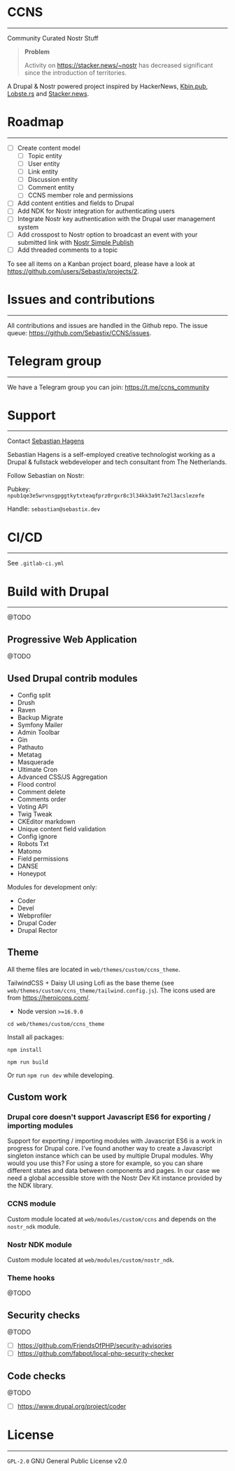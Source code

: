 # CCNS

---

Community Curated Nostr Stuff

> **Problem**
>
> Activity on https://stacker.news/~nostr has decreased significant since the introduction of territories.

A Drupal & Nostr powered project inspired by HackerNews, [Kbin.pub](http://Kbin.pub), [Lobste.rs](http://Lobste.rs) and [Stacker.news](http://Stacker.news).

# Roadmap

---

- [ ] Create content model
  - [ ] Topic entity
  - [ ] User entity
  - [ ] Link entity
  - [ ] Discussion entity
  - [ ] Comment entity
  - [ ] CCNS member role and permissions
- [ ] Add content entities and fields to Drupal
- [ ] Add NDK for Nostr integration for authenticating users
- [ ] Integrate Nostr key authentication with the Drupal user management system
- [ ] Add crosspost to Nostr option to broadcast an event with your submitted link with [Nostr Simple Publish](https://www.drupal.org/project/nostr_simple_publish)
- [ ] Add threaded comments to a topic

To see all items on a Kanban project board, please have a look at https://github.com/users/Sebastix/projects/2.

# Issues and contributions

---

All contributions and issues are handled in the Github repo.
The issue queue: https://github.com/Sebastix/CCNS/issues.

# Telegram group

---

We have a Telegram group you can join: https://t.me/ccns_community

# Support

---

Contact [Sebastian Hagens](https://gitlab.com/Sebastix)

Sebastian Hagens is a self-employed creative technologist working as a Drupal & fullstack webdeveloper and tech consultant from The Netherlands.

Follow Sebastian on Nostr:

Pubkey: `npub1qe3e5wrvnsgpggtkytxteaqfprz0rgxr8c3l34kk3a9t7e2l3acslezefe`

Handle: `sebastian@sebastix.dev`

# CI/CD

---

See `.gitlab-ci.yml`

# Build with Drupal

---

@TODO

## Progressive Web Application

@TODO

## Used Drupal contrib modules

* Config split
* Drush
* Raven
* Backup Migrate
* Symfony Mailer
* Admin Toolbar
* Gin
* Pathauto
* Metatag
* Masquerade
* Ultimate Cron
* Advanced CSS/JS Aggregation
* Flood control
* Comment delete
* Comments order
* Voting API
* Twig Tweak
* CKEditor markdown
* Unique content field validation
* Config ignore
* Robots Txt
* Matomo
* Field permissions
* DANSE
* Honeypot

Modules for development only:
* Coder
* Devel
* Webprofiler
* Drupal Coder
* Drupal Rector

## Theme

All theme files are located in `web/themes/custom/ccns_theme`.

TailwindCSS + Daisy UI using Lofi as the base theme (see `web/themes/custom/ccns_theme/tailwind.config.js`).
The icons used are from https://heroicons.com/.

- Node version `>=16.9.0`

`cd web/themes/custom/ccns_theme`

Install all packages:

`npm install`

`npm run build`

Or run `npm run dev` while developing.

## Custom work

### Drupal core doesn't support Javascript ES6 for exporting / importing modules

Support for exporting / importing modules with Javascript ES6 is a work in progress for Drupal core. I've found another way to create a Javascript singleton instance which can be used by multiple Drupal modules.
Why would you use this? For using a store for example, so you can share different states and data between components and pages.
In our case we need a global accessible store with the Nostr Dev Kit instance provided by the NDK library.

### CCNS module

Custom module located at `web/modules/custom/ccns` and depends on the `nostr_ndk` module.

### Nostr NDK module

Custom module located at `web/modules/custom/nostr_ndk`.

### Theme hooks

@TODO

## Security checks

@TODO
- [ ] https://github.com/FriendsOfPHP/security-advisories
- [ ] https://github.com/fabpot/local-php-security-checker

## Code checks

@TODO
- [ ] https://www.drupal.org/project/coder

# License

---

`GPL-2.0` GNU General Public License v2.0


